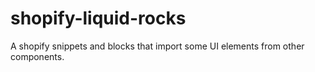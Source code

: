 # shopify-liquid-rocks
A shopify snippets and blocks that import some UI elements from other components.
